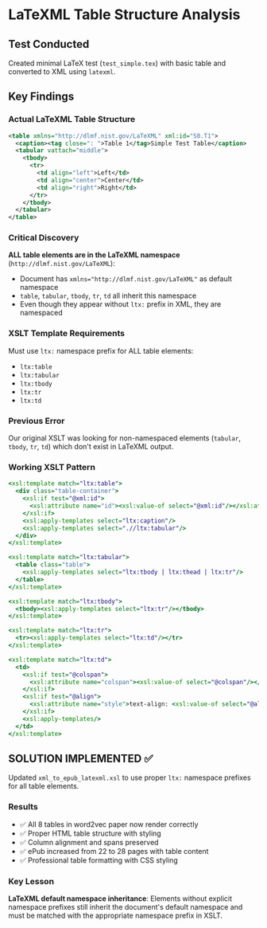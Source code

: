 # LaTeXML Table Structure Analysis

## Test Conducted
Created minimal LaTeX test (`test_simple.tex`) with basic table and converted to XML using `latexml`.

## Key Findings

### Actual LaTeXML Table Structure
```xml
<table xmlns="http://dlmf.nist.gov/LaTeXML" xml:id="S0.T1">
  <caption><tag close=": ">Table 1</tag>Simple Test Table</caption>
  <tabular vattach="middle">
    <tbody>
      <tr>
        <td align="left">Left</td>
        <td align="center">Center</td>
        <td align="right">Right</td>
      </tr>
    </tbody>
  </tabular>
</table>
```

### Critical Discovery
**ALL table elements are in the LaTeXML namespace** (`http://dlmf.nist.gov/LaTeXML`):
- Document has `xmlns="http://dlmf.nist.gov/LaTeXML"` as default namespace
- `table`, `tabular`, `tbody`, `tr`, `td` all inherit this namespace
- Even though they appear without `ltx:` prefix in XML, they are namespaced

### XSLT Template Requirements
Must use `ltx:` namespace prefix for ALL table elements:
- `ltx:table`
- `ltx:tabular` 
- `ltx:tbody`
- `ltx:tr`
- `ltx:td`

### Previous Error
Our original XSLT was looking for non-namespaced elements (`tabular`, `tbody`, `tr`, `td`) which don't exist in LaTeXML output.

### Working XSLT Pattern
```xsl
<xsl:template match="ltx:table">
  <div class="table-container">
    <xsl:if test="@xml:id">
      <xsl:attribute name="id"><xsl:value-of select="@xml:id"/></xsl:attribute>
    </xsl:if>
    <xsl:apply-templates select="ltx:caption"/>
    <xsl:apply-templates select=".//ltx:tabular"/>
  </div>
</xsl:template>

<xsl:template match="ltx:tabular">
  <table class="table">
    <xsl:apply-templates select="ltx:tbody | ltx:thead | ltx:tr"/>
  </table>
</xsl:template>

<xsl:template match="ltx:tbody">
  <tbody><xsl:apply-templates select="ltx:tr"/></tbody>
</xsl:template>

<xsl:template match="ltx:tr">
  <tr><xsl:apply-templates select="ltx:td"/></tr>
</xsl:template>

<xsl:template match="ltx:td">
  <td>
    <xsl:if test="@colspan">
      <xsl:attribute name="colspan"><xsl:value-of select="@colspan"/></xsl:attribute>
    </xsl:if>
    <xsl:if test="@align">
      <xsl:attribute name="style">text-align: <xsl:value-of select="@align"/></xsl:attribute>
    </xsl:if>
    <xsl:apply-templates/>
  </td>
</xsl:template>
```

## SOLUTION IMPLEMENTED ✅
Updated `xml_to_epub_latexml.xsl` to use proper `ltx:` namespace prefixes for all table elements.

### Results
- ✅ All 8 tables in word2vec paper now render correctly
- ✅ Proper HTML table structure with styling
- ✅ Column alignment and spans preserved
- ✅ ePub increased from 22 to 28 pages with table content
- ✅ Professional table formatting with CSS styling

### Key Lesson
**LaTeXML default namespace inheritance**: Elements without explicit namespace prefixes still inherit the document's default namespace and must be matched with the appropriate namespace prefix in XSLT.

